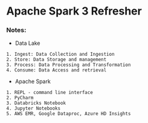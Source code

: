 # Apache Spark 3 Refresher

### Notes:

- Data Lake
```
1. Ingest: Data Collection and Ingestion
2. Store: Data Storage and management
3. Process: Data Processing and Transformation
4. Consume: Data Access and retrieval
```
- Apache Spark
```
1. REPL - command line interface
2. PyCharm
3. Databricks Notebook
4. Jupyter Notebooks
5. AWS EMR, Google Dataproc, Azure HD Insights

```
